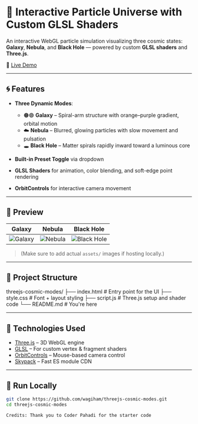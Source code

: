 # 🌌 Interactive Particle Universe with Custom GLSL Shaders

An interactive WebGL particle simulation visualizing three cosmic states: **Galaxy**, **Nebula**, and **Black Hole** — powered by custom **GLSL shaders** and **Three.js**.

🔗 [Live Demo](https://wagiham.github.io/threejs-cosmic-modes/)

---

## 🌀 Features

- **Three Dynamic Modes**:
  - 🟠🟣 **Galaxy** – Spiral-arm structure with orange–purple gradient, orbital motion
  - ☁️ **Nebula** – Blurred, glowing particles with slow movement and pulsation
  - 🕳️ **Black Hole** – Matter spirals rapidly inward toward a luminous core

- **Built-in Preset Toggle** via dropdown
- **GLSL Shaders** for animation, color blending, and soft-edge point rendering
- **OrbitControls** for interactive camera movement

---

## 📸 Preview

| Galaxy | Nebula | Black Hole |
|--------|--------|-------------|
| ![Galaxy](assets/galaxy.png) | ![Nebula](assets/nebula.png) | ![Black Hole](assets/blackhole.png) |

> (Make sure to add actual `assets/` images if hosting locally.)

---

## 📁 Project Structure

threejs-cosmic-modes/
├── index.html # Entry point for the UI
├── style.css # Font + layout styling
├── script.js # Three.js setup and shader code
└── README.md # You're here


---

## 🧠 Technologies Used

- [Three.js](https://threejs.org/) – 3D WebGL engine
- [GLSL](https://thebookofshaders.com/) – For custom vertex & fragment shaders
- [OrbitControls](https://threejs.org/docs/#examples/en/controls/OrbitControls) – Mouse-based camera control
- [Skypack](https://www.skypack.dev/) – Fast ES module CDN

---

## 🚀 Run Locally

```bash
git clone https://github.com/wagiham/threejs-cosmic-modes.git
cd threejs-cosmic-modes

Credits: Thank you to Coder Pahadi for the starter code
